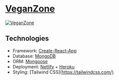 # [VeganZone](https://veganzone.netlify.app/)
[![VeganZone](https://www.darwinbalino.com/_next/image?url=%2F_next%2Fstatic%2Fimage%2Fpublic%2Fsocial.04a11d320a74b319193f3f14ffca7749.png&w=828&q=75)](https://veganzone.netlify.app/)
## Technologies
- Framework: [Create-React-App](https://reactjs.org/docs/create-a-new-react-app.html)
- Database: [MongoDB](https://www.mongodb.com/)
- ORM: [Mongoose](https://mongoosejs.com/)
- Deployment: [Netlify](https://www.netlify.com/) + [Heroku](https://www.heroku.com/)
- Styling: [Tailwind CSS](https://tailwindcss.com/}

